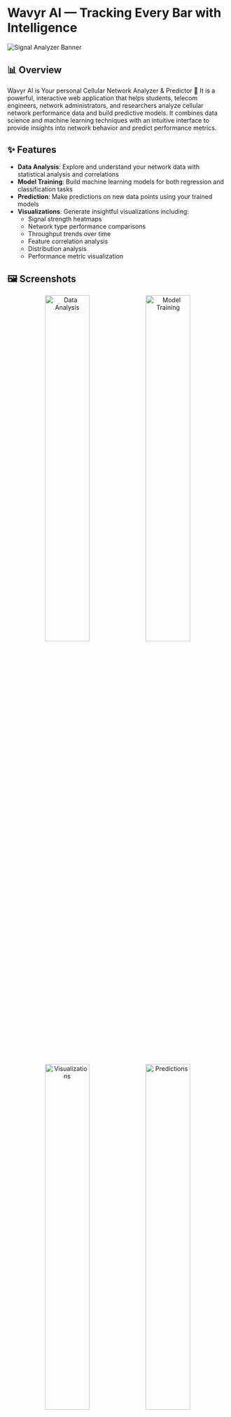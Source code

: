 # Wavyr AI — Tracking Every Bar with Intelligence

![Signal Analyzer Banner](assets/screenshots/app_banner.png)

## 📊 Overview

Wavyr AI is Your personal Cellular Network Analyzer & Predictor 📶 It is a powerful, interactive web application that helps students, telecom engineers, network administrators, and researchers analyze cellular network performance data and build predictive models. It combines data science and machine learning techniques with an intuitive interface to provide insights into network behavior and predict performance metrics.

## ✨ Features

- **Data Analysis**: Explore and understand your network data with statistical analysis and correlations
- **Model Training**: Build machine learning models for both regression and classification tasks
- **Prediction**: Make predictions on new data points using your trained models
- **Visualizations**: Generate insightful visualizations including:
  - Signal strength heatmaps
  - Network type performance comparisons
  - Throughput trends over time
  - Feature correlation analysis
  - Distribution analysis
  - Performance metric visualization

## 🖼️ Screenshots

<div align="center">
  <img src="assets/screenshots/data_analysis.png" width="45%" alt="Data Analysis">
  <img src="assets/screenshots/model_training.png" width="45%" alt="Model Training">
  <img src="assets/screenshots/visualizations.png" width="45%" alt="Visualizations">
  <img src="assets/screenshots/predictions.png" width="45%" alt="Predictions">
</div>

## 🚀 Getting Started

### Prerequisites

- Python 3.8+
- pip or conda for package management

### Installation

1. Clone this repository:
```bash
git clone https://github.com/yourusername/cellular-network-analyzer.git
cd cellular-network-analyzer
```

2. Install dependencies:
```bash
pip install -r requirements.txt
```

3. Run the application:
```bash
streamlit run app.py
```

4. Open your browser and navigate to http://localhost:8501

## 📊 Sample Data

The application expects CSV files with some of the following columns:
- Network Type (e.g., 3G, 4G, 5G)
- Signal Strength (dBm)
- Data Throughput (Mbps)
- Latency (ms)
- Location data (Latitude, Longitude) - optional
- Timestamp - optional

A sample dataset is provided in the `data/` directory.

## 🔧 Usage

1. Upload your network data CSV file
2. Choose between Regression or Classification mode
3. Explore different sections from the navigation sidebar:
   - Data Analysis: Understand your data
   - Model Training: Train and evaluate ML models
   - Prediction: Make predictions with trained models
   - Visualizations: Generate visualizations from your data
   - About: Learn more about the application

## 🤝 Contributing

Contributions are welcome! Please feel free to submit a Pull Request.

1. Fork the repository
2. Create your feature branch (`git checkout -b feature/amazing-feature`)
3. Commit your changes (`git commit -m 'Add some amazing feature'`)
4. Push to the branch (`git push origin feature/amazing-feature`)
5. Open a Pull Request

Please check out our [Contributing Guidelines](CONTRIBUTING.md) for more details.

## 📝 License

This project is licensed under the MIT License - see the [LICENSE](LICENSE) file for details.

## Owner
Rashad
